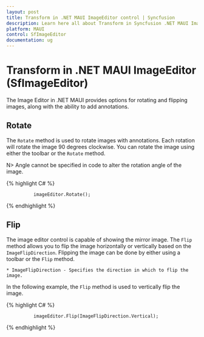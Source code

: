 ```yaml
---
layout: post
title: Transform in .NET MAUI ImageEditor control | Syncfusion
description: Learn here all about Transform in Syncfusion .NET MAUI ImageEditor (SfImageEditor) control and more.
platform: MAUI
control: SfImageEditor
documentation: ug
---
```


# Transform in .NET MAUI ImageEditor (SfImageEditor)

The Image Editor in .NET MAUI provides options for rotating and flipping images, along with the ability to add annotations.

## Rotate

The `Rotate` method is used to rotate images with annotations. Each rotation will rotate the image 90 degrees clockwise. You can rotate the image using either the toolbar or the `Rotate` method.

N> Angle cannot be specified in code to alter the rotation angle of the image.

{% highlight C# %}

              imageEditor.Rotate();

{% endhighlight %}

## Flip

The image editor control is capable of showing the mirror image. The `Flip` method allows you to flip the image horizontally or vertically based on the `ImageFlipDirection`. Flipping the image can be done by either using a toolbar or the `Flip` method.

    * ImageFlipDirection - Specifies the direction in which to flip the image.

In the following example, the `Flip` method is used to vertically flip the image.

{% highlight C# %}

              imageEditor.Flip(ImageFlipDirection.Vertical);

{% endhighlight %}